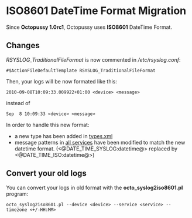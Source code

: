 # ISO8601 DateTime Format Migration

Since **Octopussy 1.0rc1**, Octopussy uses **ISO8601** DateTime Format.

## Changes

*RSYSLOG_TraditionalFileFormat* is now commented in */etc/rsyslog.conf*:

	#$ActionFileDefaultTemplate RSYSLOG_TraditionalFileFormat

Then, your logs will be now formated like this:

	2010-09-08T10:09:33.009922+01:00 <device> <message>

instead of 

	Sep  8 10:09:33 <device> <message>

In order to handle this new format:

  * a new type has been added in [types.xml](http://syslog-analyzer.svn.sourceforge.net/viewvc/syslog-analyzer/tags/Octopussy-1.0rc1/var/lib/octopussy/conf/types.xml?revision=428&view=markup)
  * message patterns in [all services](http://syslog-analyzer.svn.sourceforge.net/viewvc/syslog-analyzer/tags/Octopussy-1.0rc1/var/lib/octopussy/conf/services/) have been modified to match the new datetime format. (<@DATE_TIME_SYSLOG:datetime@> replaced by <@DATE_TIME_ISO:datetime@>) 


## Convert your old logs

You can convert your logs in old format with the **octo_syslog2iso8601.pl** program:

	octo_syslog2iso8601.pl --device <device> --service <service> --timezone <+/-HH:MM>
